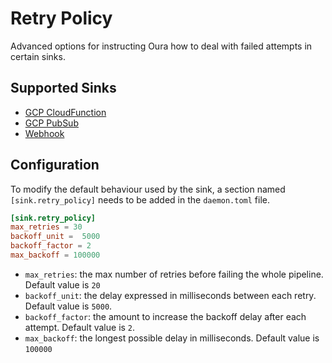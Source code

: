 # Retry Policy

Advanced options for instructing Oura how to deal with failed attempts in certain sinks.

## Supported Sinks

- [GCP CloudFunction](../sinks/gcp_cloudfunction.md)
- [GCP PubSub](../sinks/gcp_pubsub.md)
- [Webhook](../sinks/webhook.md)

## Configuration

To modify the default behaviour used by the sink, a section named `[sink.retry_policy]` needs to be added in the `daemon.toml` file.

```toml
[sink.retry_policy]
max_retries = 30
backoff_unit =  5000
backoff_factor = 2
max_backoff = 100000
```

- `max_retries`: the max number of retries before failing the whole pipeline. Default value is `20`
- `backoff_unit`: the delay expressed in milliseconds between each retry. Default value is `5000`.
- `backoff_factor`: the amount to increase the backoff delay after each attempt. Default value is `2`.
- `max_backoff`: the longest possible delay in milliseconds. Default value is `100000`
